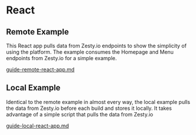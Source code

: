 # React

## Remote Example

This React app pulls data from Zesty.io endpoints to show the simplicity of using the platform. The example consumes the Homepage and Menu endpoints from Zesty.io for a simple example.

[guide-remote-react-app.md](guide-remote-react-app.md)

## Local Example

Identical to the remote example in almost every way, the local example pulls the data from Zesty.io before each build and stores it locally. It takes advantage of a simple script that pulls the data from Zesty.io

[guide-local-react-app.md](guide-local-react-app.md)

